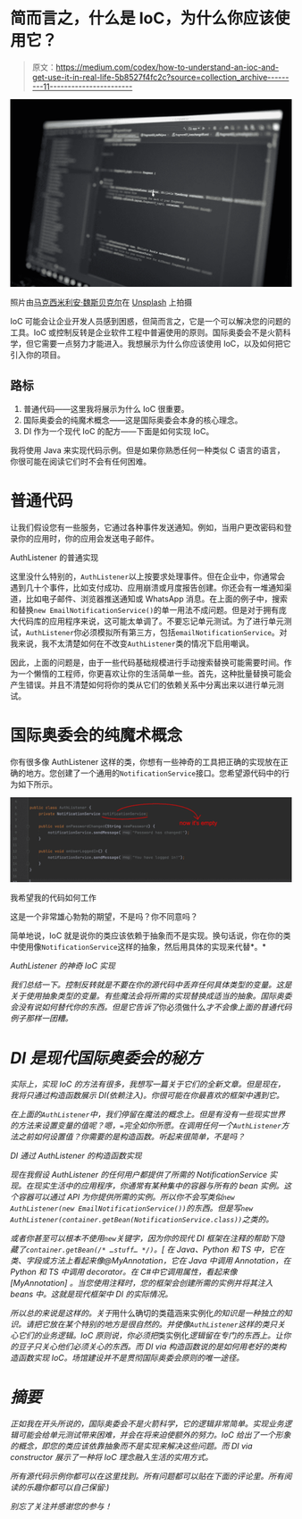 # 简而言之，什么是 IoC，为什么你应该使用它？

> 原文：<https://medium.com/codex/how-to-understand-an-ioc-and-get-use-it-in-real-life-5b8527f4fc2c?source=collection_archive---------11----------------------->

![](img/312c339d437d3cf264095fa25ab8f878.png)

照片由[马克西米利安·魏斯贝克尔](https://unsplash.com/@maxweisbecker?utm_source=medium&utm_medium=referral)在 [Unsplash](https://unsplash.com?utm_source=medium&utm_medium=referral) 上拍摄

IoC 可能会让企业开发人员感到困惑，但简而言之，它是一个可以解决您的问题的工具。IoC 或控制反转是企业软件工程中普遍使用的原则。国际奥委会不是火箭科学，但它需要一点努力才能进入。我想展示为什么你应该使用 IoC，以及如何把它引入你的项目。

## 路标

1.  普通代码——这里我将展示为什么 IoC 很重要。
2.  国际奥委会的纯魔术概念——这是国际奥委会本身的核心理念。
3.  DI 作为一个现代 IoC 的配方——下面是如何实现 IoC。

我将使用 Java 来实现代码示例。但是如果你熟悉任何一种类似 C 语言的语言，你很可能在阅读它们时不会有任何困难。

# 普通代码

让我们假设您有一些服务，它通过各种事件发送通知。例如，当用户更改密码和登录你的应用时，你的应用会发送电子邮件。

AuthListener 的普通实现

这里没什么特别的，`AuthListener`以上按要求处理事件。但在企业中，你通常会遇到几十个事件，比如支付成功、应用崩溃或月度报告创建。你还会有一堆通知渠道，比如电子邮件、浏览器推送通知或 WhatsApp 消息。在上面的例子中，搜索和替换`new EmailNotificationService()`的单一用法不成问题。但是对于拥有庞大代码库的应用程序来说，这可能太单调了。不要忘记单元测试。为了进行单元测试，`AuthListener`你必须模拟所有第三方，包括`emailNotificationService`。对我来说，我不太清楚如何在不改变`AuthListener`类的情况下启用嘲讽。

因此，上面的问题是，由于一些代码基础规模进行手动搜索替换可能需要时间。作为一个懒惰的工程师，你更喜欢让你的生活简单一些。首先，这种批量替换可能会产生错误。并且不清楚如何将你的类从它们的依赖关系中分离出来以进行单元测试。

# 国际奥委会的纯魔术概念

你有很多像 AuthListener 这样的类，你想有一些神奇的工具把正确的实现放在正确的地方。您创建了一个通用的`NotificationService`接口。您希望源代码中的行为如下所示。

![](img/4106d2120cb11d1f36d5ca9d9dcfaae4.png)

我希望我的代码如何工作

这是一个非常雄心勃勃的期望，不是吗？你不同意吗？

简单地说，IoC 就是说你的类应该依赖于抽象而不是实现。换句话说，你在你的类中使用像`NotificationService`这样的抽象，然后用具体的实现来代替*。*

*AuthListener 的神奇 IoC 实现*

*我们总结一下。控制反转就是不要在你的源代码中丢弃任何具体类型的变量。这是关于使用抽象类型的变量。有些魔法会将所需的实现替换成适当的抽象。国际奥委会没有说如何替代你的东西。但是它告诉了*你必须做什么*才不会像上面的普通代码例子那样一团糟。*

# *DI 是现代国际奥委会的秘方*

*实际上，实现 IoC 的方法有很多，我想写一篇关于它们的全新文章。但是现在，我将只通过构造函数展示 DI(依赖注入)。你很可能在你最喜欢的框架中遇到它。*

*在上面的`AuthListener`中，我们停留在魔法的概念上。但是有没有一些现实世界的方法来设置变量的值呢？嗯，`=`完全如你所愿。在调用任何一个`AuthListener`方法之前如何设置值？你需要的是构造函数。听起来很简单，不是吗？*

*DI 通过 AuthListener 的构造函数实现*

*现在我假设 AuthListener 的任何用户都提供了所需的 NotificationService 实现。在现实生活中的应用程序，你通常有某种集中的容器与所有的 bean 实例。这个容器可以通过 API 为你提供所需的实例。所以你不会写类似`new AuthListener(new EmailNotificationService())`的东西。但是写`new AuthListener(container.getBean(NotificationService.class))`之类的。*

*或者你甚至可以根本不使用`new`关键字，因为你的现代 DI 框架在注释的帮助下隐藏了`container.getBean(/* …stuff… */)`。[ *在 Java、Python 和 TS 中，它在类、字段或方法上看起来像@MyAnnotation，它在 Java 中调用 Annotation，在 Python 和 TS 中调用 decorator。在 C#中它调用属性，看起来像[MyAnnotation]* 。当您使用注释时，您的框架会创建所需的实例并将其注入 beans 中。这就是现代框架中 DI 的实际情况。*

*所以总的来说是这样的。关于*用什么确切的类蕴涵来实例化*的知识是一种独立的知识。请把它放在某个特别的地方是很自然的。并使像`AuthListener`这样的类只关心它们的业务逻辑。IoC 原则说，你必须把*类实例化*逻辑留在专门的东西上。让你的豆子只关心他们必须关心的东西。而 DI via 构造函数说的是如何用老好的类构造函数实现 IoC。场馆建设并不是贯彻国际奥委会原则的唯一途径。*

# *摘要*

*正如我在开头所说的，国际奥委会不是火箭科学，它的逻辑非常简单。实现业务逻辑可能会给单元测试带来困难，并会在将来迫使额外的努力。IoC 给出了一个形象的概念，即您的类应该依靠抽象而不是实现来解决这些问题。而 DI via constructor 展示了一种将 IoC 理念融入生活的实用方式。*

*所有源代码示例你都可以在这里找到。所有问题都可以贴在下面的评论里。所有阅读的乐趣你都可以自己保留:)*

*别忘了关注并感谢您的参与！*